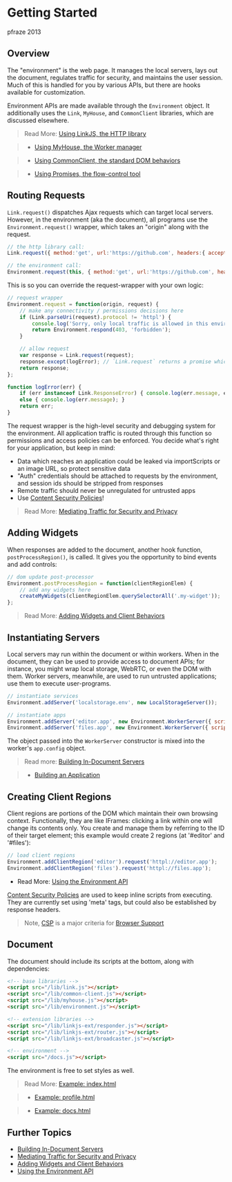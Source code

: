 Getting Started
===============

pfraze 2013


## Overview

The "environment" is the web page. It manages the local servers, lays out the document, regulates traffic for security, and maintains the user session. Much of this is handled for you by various APIs, but there are hooks available for customization.

Environment APIs are made available through the `Environment` object. It additionally uses the `Link`, `MyHouse`, and `CommonClient` libraries, which are discussed elsewhere.

 > Read More: [Using LinkJS, the HTTP library](../lib/linkjs.md)

 >  - [Using MyHouse, the Worker manager](../lib/myhouse.md)

 >  - [Using CommonClient, the standard DOM behaviors](../lib/commonclient.md)

 >  - [Using Promises, the flow-control tool](../lib/promises.md)


## Routing Requests

`Link.request()` dispatches Ajax requests which can target local servers. However, in the environment (aka the document), all programs use the `Environment.request()` wrapper, which takes an "origin" along with the request.

```javascript
// the http library call:
Link.request({ method:'get', url:'https://github.com', headers:{ accept:'text/html' });

// the environment call:
Environment.request(this, { method:'get', url:'https://github.com', headers:{ accept:'text/html' });
```

This is so you can override the request-wrapper with your own logic:

```javascript
// request wrapper
Environment.request = function(origin, request) {
	// make any connectivity / permissions decisions here
	if (Link.parseUri(request).protocol != 'httpl') {
		console.log('Sorry, only local traffic is allowed in this environment');
		return Environment.respond(403, 'forbidden');
	}

	// allow request
	var response = Link.request(request);
	response.except(logError); // `Link.request` returns a promise which will fail if response status >= 400
	return response;
};

function logError(err) {
	if (err instanceof Link.ResponseError) { console.log(err.message, err.request); }
	else { console.log(err.message); }
	return err;
}
```

The request wrapper is the high-level security and debugging system for the environment. All application traffic is routed through this function so permissions and access policies can be enforced. You decide what's right for your application, but keep in mind:

 - Data which reaches an application could be leaked via importScripts or an image URL, so protect sensitive data
 - "Auth" credentials should be attached to requests by the environment, and session ids should be stripped from responses 
 - Remote traffic should never be unregulated for untrusted apps
 - Use <a target="_top" href="https://developer.mozilla.org/en-US/docs/Security/CSP">Content Security Policies</a>!

 > Read More: [Mediating Traffic for Security and Privacy](mediating_traffic.md)


## Adding Widgets

When responses are added to the document, another hook function, `postProcessRegion()`, is called. It gives you the opportunity to bind events and add controls:

```javascript
// dom update post-processor
Environment.postProcessRegion = function(clientRegionElem) {
	// add any widgets here
	createMyWidgets(clientRegionElem.querySelectorAll('.my-widget'));
};
```

 > Read More: [Adding Widgets and Client Behaviors](adding_widgets.md)


## Instantiating Servers

Local servers may run within the document or within workers. When in the document, they can be used to provide access to document APIs; for instance, you might wrap local storage, WebRTC, or even the DOM with them. Worker servers, meanwhile, are used to run untrusted applications; use them to execute user-programs.

```javascript
// instantiate services
Environment.addServer('localstorage.env', new LocalStorageServer());

// instantiate apps
Environment.addServer('editor.app', new Environment.WorkerServer({ scriptUrl:'/apps/editor.js' }));
Environment.addServer('files.app', new Environment.WorkerServer({ scriptUrl:'/apps/filetree.js', dataSource:'httpl://localstorage.env' }));
```

The object passed into the `WorkerServer` constructor is mixed into the worker's `app.config` object. 

 > Read more: [Building In-Document Servers](document_servers.md)

 > - [Building an Application](../apps/building.md)


## Creating Client Regions

Client regions are portions of the DOM which maintain their own browsing context. Functionally, they are like IFrames: clicking a link within one will change its contents only. You create and manage them by referring to the ID of their target element; this example would create 2 regions (at '#editor' and '#files'):

```javascript
// load client regions
Environment.addClientRegion('editor').request('httpl://editor.app');
Environment.addClientRegion('files').request('httpl://files.app');
```

 - Read More: [Using the Environment API](../lib/environment.md)

[Content Security Policies](https://developer.mozilla.org/en-US/docs/Security/CSP) are used to keep inline scripts from executing. They are currently set using 'meta' tags, but could also be established by response headers.

 > Note, <a target="_top" href="http://caniuse.com/#search=CSP">CSP</a> is a major criteria for [Browser Support](../misc/browser_support.md)

## Document

The document should include its scripts at the bottom, along with dependencies:

```html
<!-- base libraries -->
<script src="/lib/link.js"></script>
<script src="/lib/common-client.js"></script>
<script src="/lib/myhouse.js"></script>
<script src="/lib/environment.js"></script>

<!-- extension libraries -->
<script src="/lib/linkjs-ext/responder.js"></script>
<script src="/lib/linkjs-ext/router.js"></script>
<script src="/lib/linkjs-ext/broadcaster.js"></script>

<!-- environment -->
<script src="/docs.js"></script>
```

The environment is free to set styles as well.

 > Read More: [Example: index.html](../examples/index.md)

 > - [Example: profile.html](../examples/profile.md)

 > - [Example: docs.html](../examples/docs.md)


## Further Topics

 - [Building In-Document Servers](document_servers.md)
 - [Mediating Traffic for Security and Privacy](mediating_traffic.md)
 - [Adding Widgets and Client Behaviors](adding_widgets.md)
 - [Using the Environment API](../lib/environment.md)